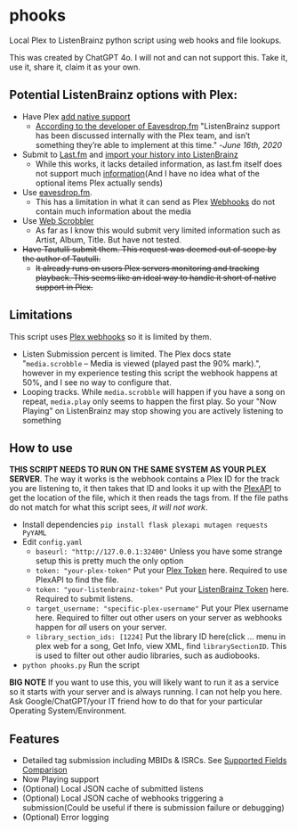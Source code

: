 # phooks
Local Plex to ListenBrainz python script using web hooks and file lookups.

This was created by ChatGPT 4o. I will not and can not support this. Take it, use it, share it, claim it as your own.


## Potential ListenBrainz options with Plex:
* Have Plex [add native support](https://forums.plex.tv/t/feature-request-support-listenbrainz-replacement-for-last-fm/226426)
  * [According to the developer of Eavesdrop.fm](https://forums.plex.tv/t/eavesdrop-fm-sync-plex-music-listens-to-listenbrainz/580467/5) "ListenBrainz support has been discussed internally with the Plex team, and isn’t something they’re able to implement at this time." -*June 16th, 2020*
* Submit to [Last.fm](https://www.last.fm/) and [import your history into ListenBrainz](https://listenbrainz.org/settings/import/)
  * While this works, it lacks detailed information, as last.fm itself does not support much [information](https://www.last.fm/api/show/track.scrobble)(And I have no idea what of the optional items Plex actually sends)
* Use [eavesdrop.fm](https://eavesdrop.fm/).
  * This has a limitation in what it can send as Plex [Webhooks](https://support.plex.tv/articles/115002267687-webhooks/) do not contain much information about the media
* Use [Web Scrobbler](https://web-scrobbler.com/)
  * As far as I know this would submit very limited information such as Artist, Album, Title. But have not tested.
* ~~Have Tautulli submit them. This request was deemed out of scope by the author of Tautulli.~~
  * ~~It already runs on users Plex servers monitoring and tracking playback. This seems like an ideal way to handle it short of native support in Plex.~~

## Limitations
This script uses [Plex webhooks](https://support.plex.tv/articles/115002267687-webhooks/) so it is limited by them.
* Listen Submission percent is limited. The Plex docs state "`media.scrobble` – Media is viewed (played past the 90% mark).", however in my experience testing this script the webhook happens at 50%, and I see no way to configure that.
* Looping tracks. While `media.scrobble` will happen if you have a song on repeat, `media.play` only seems to happen the first play. So your "Now Playing" on ListenBrainz may stop showing you are actively listening to something

## How to use
**THIS SCRIPT NEEDS TO RUN ON THE SAME SYSTEM AS YOUR PLEX SERVER**. The way it works is the webhook contains a Plex ID for the track you are listening to, it then takes that ID and looks it up with the [PlexAPI](https://github.com/pkkid/python-plexapi) to get the location of the file, which it then reads the tags from. If the file paths do not match for what this script sees, *it will not work*.
* Install dependencies `pip install flask plexapi mutagen requests PyYAML`
* Edit `config.yaml`
  *  `baseurl: "http://127.0.0.1:32400"` Unless you have some strange setup this is pretty much the only option
  *  `token: "your-plex-token"` Put your [Plex Token](https://support.plex.tv/articles/204059436-finding-an-authentication-token-x-plex-token/) here. Required to use PlexAPI to find the file.
  *  `token: "your-listenbrainz-token"` Put your [ListenBrainz Token](https://listenbrainz.readthedocs.io/en/latest/users/api/index.html#get-the-user-token) here. Required to submit listens.
  *  `target_username: "specific-plex-username"` Put your Plex username here. Required to filter out other users on your server as webhooks happen for *all* users on your server.
  *  `library_section_ids: [1224]` Put the library ID here(click ... menu in plex web for a song, Get Info, view XML, find `librarySectionID`. This is used to filter out other audio libraries, such as audiobooks.
* `python phooks.py` Run the script

**BIG NOTE** If you want to use this, you will likely want to run it as a service so it starts with your server and is always running. I can not help you here. Ask Google/ChatGPT/your IT friend how to do that for your particular Operating System/Environment. 

## Features
- Detailed tag submission including MBIDs & ISRCs. See [Supported Fields Comparison](metadataSupport.md)
- Now Playing support
- (Optional) Local JSON cache of submitted listens
- (Optional) Local JSON cache of webhooks triggering a submission(Could be useful if there is submission failure or debugging)
- (Optional) Error logging
